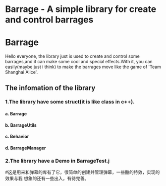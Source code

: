 # Barrage   - A simple library for create and control barrages
Barrage
======

Hello everyone, the library just is used to create and control some barrages,and it can make some 
cool and special effects.With it, you can easily(maybe just i think) to make the barrages move like
the game of 'Team Shanghai Alice'.

The infomation of the library
----

### 1.The library have some struct(it is like class in c++).
####           a. Barrage
####           b. BarrageUtils
####           c. Behavior
####           d. BarrageManager
        
### 2.The library have a Demo in BarrageTest.j

#这是用来和弹幕的库有了它，很简单的创建并管理弹幕，一些酷的特效，实现的效果与我
想象的还有一些出入，有待完善。
